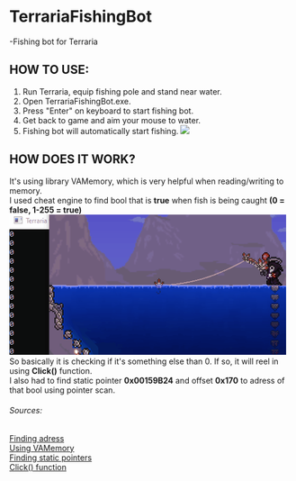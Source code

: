 # TerrariaFishingBot
  -Fishing bot for Terraria

## HOW TO USE:
1. Run Terraria, equip fishing pole and stand near water.
2. Open TerrariaFishingBot.exe.
3. Press "Enter" on keyboard to start fishing bot.
4. Get back to game and aim your mouse to water.
5. Fishing bot will automatically start fishing.
![](example.gif)


## HOW DOES IT WORK?
It's using library VAMemory, which is very helpful when reading/writing to memory.    
I used cheat engine to find bool that is **true** when fish is being caught **(0 = false, 1-255 = true)**  
![](example2.gif)  
So basically it is checking if it's something else than 0. If so, it will reel in using **Click()** function.  
I also had to find static pointer **0x00159B24** and offset **0x170** to adress of that bool using pointer scan.  
###### Sources:  
[Finding adress](https://www.cheatengine.org/forum/viewtopic.php?t=566966&sid=f8cfe7574a6bde4704b2a63979c0b7d6)  
[Using VAMemory](https://www.youtube.com/watch?v=JubDctjYb_Q&t)  
[Finding static pointers](https://www.youtube.com/watch?v=We3iuurMSVM&t)  
[Click() function](https://gamedev.stackexchange.com/questions/19906/how-do-i-simulate-the-mouse-and-keyboard-using-c-or-c)
